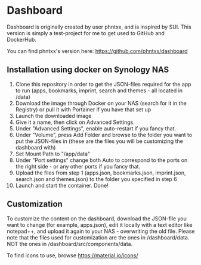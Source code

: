 # Dashboard

Dashboard is originally created by user phntxx, and is inspired by SUI.
This version is simply a test-project for me to get used to GitHub and DockerHub.

You can find phntxx's version here: https://github.com/phntxx/dashboard

## Installation using docker on Synology NAS

1. Clone this repository in order to get the JSON-files required for the app to run (apps, bookmarks, imprint, search and themes - all located in /data)
2. Download the image through Docker on your NAS (search for it in the Registry) or pull it with Portainer if you have that set up
3. Launch the downloaded image
4. Give it a name, then click on Advanced Settings.
5. Under "Advanced Settings", enable auto-restart if you fancy that.
6. Under "Volume", press Add Folder and browse to the folder you want to put the JSON-files in (these are the files you will be customizing the dashboard with)
7. Set Mount Path to "/app/data"
8. Under "Port settings" change both Auto to correspond to the ports on the right side - or any other ports if you fancy that.
9. Upload the files from step 1 (apps.json, bookmarks.json, imprint.json, search.json and themes.json) to the folder you specified in step 6
10. Launch and start the container. Done!

## Customization

To customize the content on the dashboard, download the JSON-file you want to change (for example, apps.json), edit it locally with a text editor like notepad++, and upload it again to your NAS - overwriting the old file.
Please note that the files used for customization are the ones in /dashboard/data. NOT the ones in /dashboard/src/components/data.

To find icons to use, browse https://material.io/icons/